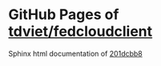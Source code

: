 GitHub Pages of [tdviet/fedcloudclient](https://github.com/tdviet/fedcloudclient.git)
===
Sphinx html documentation of [201dcbb8](https://github.com/tdviet/fedcloudclient/tree/201dcbb88ef43b878375bfec576f2ef245237e49)
